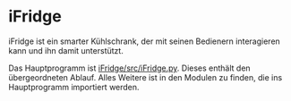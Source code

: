 # iFridge

iFridge ist ein smarter Kühlschrank, der mit seinen Bedienern interagieren kann und ihn damit unterstützt.

Das Hauptprogramm ist [iFridge/src/iFridge.py](https://apilab.iff.ing.tu-bs.de/ss2024/repos/iFridge/-/blob/main/src/iFridge.py?ref_type=heads). Dieses enthält den übergeordneten Ablauf. Alles Weitere ist in den Modulen zu finden, die ins Hauptprogramm importiert werden.
